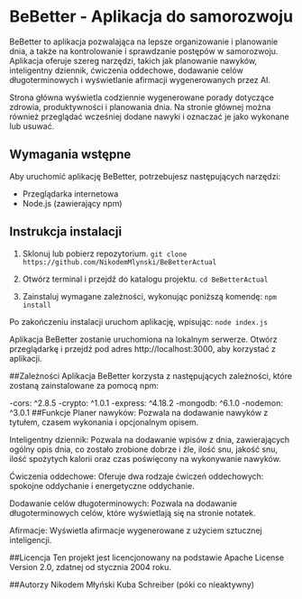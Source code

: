 # BeBetter - Aplikacja do samorozwoju

BeBetter to aplikacja pozwalająca na lepsze organizowanie i planowanie dnia, a także na kontrolowanie i sprawdzanie postępów w samorozwoju. Aplikacja oferuje szereg narzędzi, takich jak planowanie nawyków, inteligentny dziennik, ćwiczenia oddechowe, dodawanie celów długoterminowych i wyświetlanie afirmacji wygenerowanych przez AI.

Strona główna wyświetla codziennie wygenerowane porady dotyczące zdrowia, produktywności i planowania dnia. Na stronie głównej można również przeglądać wcześniej dodane nawyki i oznaczać je jako wykonane lub usuwać.

## Wymagania wstępne

Aby uruchomić aplikację BeBetter, potrzebujesz następujących narzędzi:

- Przeglądarka internetowa
- Node.js (zawierający npm)

## Instrukcja instalacji

1. Sklonuj lub pobierz repozytorium.
   ```git clone https://github.com/NikodemMlynski/BeBetterActual ```

3. Otwórz terminal i przejdź do katalogu projektu.
   ``` cd BeBetterActual ```

5. Zainstaluj wymagane zależności, wykonując poniższą komendę:
``` npm install ```

Po zakończeniu instalacji uruchom aplikację, wpisując:
```node index.js```

Aplikacja BeBetter zostanie uruchomiona na lokalnym serwerze. Otwórz przeglądarkę i przejdź pod adres http://localhost:3000, aby korzystać z aplikacji.

##Zależności
Aplikacja BeBetter korzysta z następujących zależności, które zostaną zainstalowane za pomocą npm:

-cors: ^2.8.5
-crypto: ^1.0.1
-express: ^4.18.2
-mongodb: ^6.1.0
-nodemon: ^3.0.1
##Funkcje
Planer nawyków: Pozwala na dodawanie nawyków z tytułem, czasem wykonania i opcjonalnym opisem.

Inteligentny dziennik: Pozwala na dodawanie wpisów z dnia, zawierających ogólny opis dnia, co zostało zrobione dobrze i źle, ilość snu, jakość snu, ilość spożytych kalorii oraz czas poświęcony na wykonywanie nawyków.

Ćwiczenia oddechowe: Oferuje dwa rodzaje ćwiczeń oddechowych: spokojne oddychanie i energetyczne oddychanie.

Dodawanie celów długoterminowych: Pozwala na dodawanie długoterminowych celów, które wyświetlają się na stronie notatek.

Afirmacje: Wyświetla afirmacje wygenerowane z użyciem sztucznej inteligencji.

##Licencja
Ten projekt jest licencjonowany na podstawie Apache License Version 2.0, zdatnej od stycznia 2004 roku.

##Autorzy
Nikodem Młyński
Kuba Schreiber (póki co nieaktywny)
